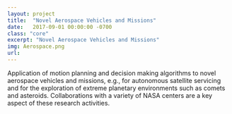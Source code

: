 ```yaml
---
layout: project
title:  "Novel Aerospace Vehicles and Missions"
date:   2017-09-01 00:00:00 -0700
class: "core"
excerpt: "Novel Aerospace Vehicles and Missions"
img: Aerospace.png
url: 
---
```


Application of motion planning and decision making algorithms to novel aerospace vehicles and missions, e.g., for autonomous satellite servicing and for the exploration of extreme planetary environments such as comets and asteroids. Collaborations with a variety of NASA centers are a key aspect of these research activities.
